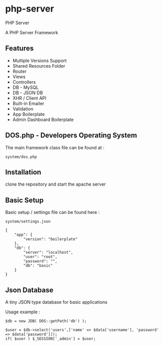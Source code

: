 # php-server
 PHP Server

A PHP Server Framework

## Features
<ul>
    <li>Multiple Versions Support</li>
    <li>Shared Resources Folder</li>
    <li>Router</li>
    <li>Views</li>
    <li>Controllers</li>
    <li>DB - MySQL</li>
    <li>DB - JSON DB</li>
    <li>XHR / Client API</li>
    <li>Built-in Emailer</li>
    <li>Validation</li>
    <li>App Boilerplate</li>
    <li>Admin Dashboard Boilerplate</li>
</ul>

## DOS.php - Developers Operating System
The main framework class file can be found at :

    system/dos.php

## Installation
clone the repository and start the apache server

## Basic Setup
Basic setup / settings file can be found here :

    system/settings.json

    {
        "app": {
            "version": "boilerplate"
        },
        "db": {
            "server": "localhost",
            "user": "root",
            "password": "",
            "db": "basic"
        }
    }

## Json Database
A tiny JSON type database for basic applications

Usage example :

    $db = new JDB( DOS::getPath('db') );

    $user = $db->select('users',['name' => $data['username'], 'password' => $data['password']]);
    if( $user ) $_SESSION['_admin'] = $user;